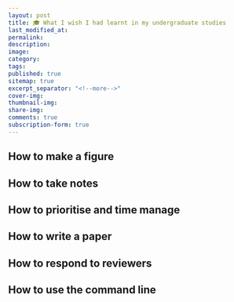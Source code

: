 ```yaml
---
layout: post
title: 🎓 What I wish I had learnt in my undergraduate studies
last_modified_at: 
permalink: 
description: 
image: 
category: 
tags: 
published: true
sitemap: true
excerpt_separator: "<!--more-->"
cover-img: 
thumbnail-img: 
share-img: 
comments: true
subscription-form: true
---
```


## How to make a figure
## How to take notes
## How to prioritise and time manage
## How to write a paper
## How to respond to reviewers
## How to use the command line 
